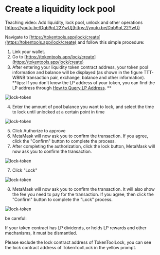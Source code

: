 # Create a liquidity lock pool



Teaching video: Add liquidity, lock pool, unlock and other operations [https://youtu.be/Dqb9qL22YwU](https://youtu.be/Dqb9qL22YwU)



Navigate to [https://tokentools.app/lock/create](https://tokentools.app/lock/create) and follow this simple procedure:

1. Link your wallet.
2. Go to [https://tokentools.app/lock/create](https://tokentools.app/lock/create)
3. After entering your liquidity token contract address, your token pool information and balance will be displayed (as shown in the figure TTT-WBNB transaction pair, exchange, balance and other information).
     **tips: If you don’t know the LP address of your token, you can find the LP address through [How to Query LP Address](https://docs.tokentools.app/common-problem/how-to-find-liquidity). **

![lock-token](../.gitbook/assets/lock/Snipaste_2022-05-08_23-15-41.png)

4. Enter the amount of pool balance you want to lock, and select the time to lock until unlocked at a certain point in time

![lock-token](../.gitbook/assets/lock/Snipaste_2022-11-25_22-41-21.png)


5. Click Authorize to approve
5. MetaMask will now ask you to confirm the transaction. If you agree, click the "Confirm" button to complete the process.
6. After completing the authorization, click the lock button, MetaMask will now ask you to confirm the transaction.

![lock-token](../.gitbook/assets/lock/Snipaste_2022-11-25_22-44-12.png)

7. Click "Lock"

![lock-token](../.gitbook/assets/lock/Snipaste_2022-11-25_22-45-13.png)


8. MetaMask will now ask you to confirm the transaction. It will also show the fee you need to pay for the transaction. If you agree, then click the "Confirm" button to complete the "Lock" process.

![lock-token](../.gitbook/assets/lock/Snipaste_2022-11-25_22-49-25.png)


be careful:

If your token contract has LP dividends, or holds LP rewards and other mechanisms, it must be dismantled.

Please exclude the lock contract address of TokenToolLock, you can see the lock contract address of TokenToolLock in the yellow prompt.